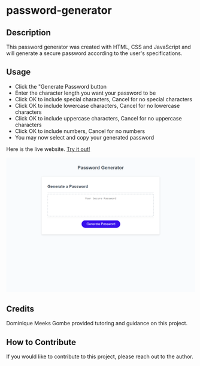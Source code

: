 # password-generator

## Description

This password generator was created with HTML, CSS and JavaScript and will generate a secure password according to the user's specifications.


## Usage

- Click the "Generate Password button
- Enter the character length you want your password to be
- Click OK to include special characters, Cancel for no special characters
- Click OK to include lowercase characters, Cancel for no lowercase characters
- Click OK to include uppercase characters, Cancel for no uppercase characters
- Click OK to include numbers, Cancel for no numbers
- You may now select and copy your generated password

Here is the live website. [Try it out!](https://shanna-not-shawna.github.io/password-generator/)


![Screenshot of password generator](./assets/pwgeneratorscreenshot.png)

## Credits

Dominique Meeks Gombe provided tutoring and guidance on this project.

## How to Contribute

If you would like to contribute to this project, please reach out to the author.
